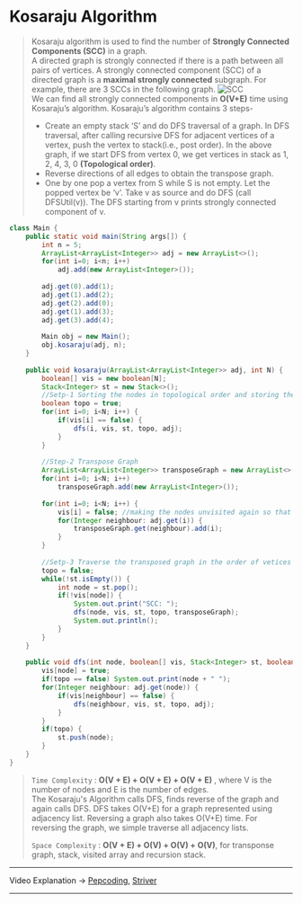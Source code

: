 # Kosaraju Algorithm
> Kosaraju algorithm is used to find the number of **Strongly Connected Components (SCC)** in a graph.     
> A directed graph is strongly connected if there is a path between all pairs of vertices. A strongly connected component (SCC) of a directed graph is a **maximal 
> strongly connected** subgraph. For example, there are 3 SCCs in the following graph. 
> ![SCC](https://media.geeksforgeeks.org/wp-content/cdn-uploads/SCC.png)      
> We can find all strongly connected components in **O(V+E)** time using Kosaraju’s algorithm. Kosaraju’s algorithm contains 3 steps-
> * Create an empty stack ‘S’ and do DFS traversal of a graph. In DFS traversal, after calling recursive DFS for adjacent vertices of a vertex, push the vertex to 
> stack(i.e., post order). In the above graph, if we start DFS from vertex 0, we get vertices in stack as 1, 2, 4, 3, 0 **(Topological order)**.
> * Reverse directions of all edges to obtain the transpose graph.
> * One by one pop a vertex from S while S is not empty. Let the popped vertex be ‘v’. Take v as source and do DFS (call DFSUtil(v)). The DFS starting from v prints 
> strongly connected component of v.

```java
class Main {
    public static void main(String args[]) {
        int n = 5;
        ArrayList<ArrayList<Integer>> adj = new ArrayList<>();
        for(int i=0; i<n; i++) 
            adj.add(new ArrayList<Integer>());
            
        adj.get(0).add(1);
        adj.get(1).add(2);
        adj.get(2).add(0);
        adj.get(1).add(3);
        adj.get(3).add(4);
        
        Main obj = new Main();
        obj.kosaraju(adj, n);
    }
  
    public void kosaraju(ArrayList<ArrayList<Integer>> adj, int N) {
        boolean[] vis = new boolean[N];
        Stack<Integer> st = new Stack<>();
        //Setp-1 Sorting the nodes in topological order and storing them in the stack
        boolean topo = true;
        for(int i=0; i<N; i++) {
            if(vis[i] == false) {
                dfs(i, vis, st, topo, adj);
            }
        }
        
        //Step-2 Transpose Graph
        ArrayList<ArrayList<Integer>> transposeGraph = new ArrayList<>();
        for(int i=0; i<N; i++) 
            transposeGraph.add(new ArrayList<Integer>());
      
        for(int i=0; i<N; i++) {
            vis[i] = false; //making the nodes unvisited again so that we can use vis array again in the step-3
            for(Integer neighbour: adj.get(i)) {
                transposeGraph.get(neighbour).add(i);
            }  
        }  
      
        //Setp-3 Traverse the transposed graph in the order of vetices stored in the Stack
        topo = false;
        while(!st.isEmpty()) {
            int node = st.pop();
            if(!vis[node]) {
                System.out.print("SCC: ");
                dfs(node, vis, st, topo, transposeGraph);  
                System.out.println();
            }
        }  
    }
  
    public void dfs(int node, boolean[] vis, Stack<Integer> st, boolean topo, ArrayList<ArrayList<Integer>> adj) {
        vis[node] = true;
        if(topo == false) System.out.print(node + " ");
        for(Integer neighbour: adj.get(node)) {
            if(vis[neighbour] == false) {
                dfs(neighbour, vis, st, topo, adj);  
            }  
        }
        if(topo) {
            st.push(node);
        }
    }  
}
```
> `Time Complexity` : **O(V + E) + O(V + E) + O(V + E)** , where V is the number of nodes and E is the number of edges.   
> The Kosaraju's Algorithm calls DFS, finds reverse of the graph and again calls DFS. DFS takes O(V+E) for a graph represented using adjacency list. 
> Reversing a graph also takes O(V+E) time. For reversing the graph, we simple traverse all adjacency lists.        
> 
> `Space Complexity` : **O(V + E) + O(V) + O(V) + O(V)**, for transponse graph, stack, visited array and recursion stack.    
---
Video Explanation -> [Pepcoding](https://www.youtube.com/watch?v=QtdE7QPsWiU), 
[Striver](https://www.youtube.com/watch?v=V8qIqJxCioo&list=PLgUwDviBIf0rGEWe64KWas0Nryn7SCRWw&index=27)
<hr>
